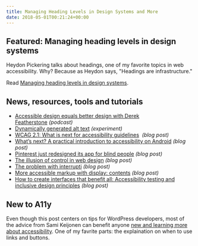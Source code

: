 ```yaml
---
title: Managing Heading Levels in Design Systems and More
date: 2018-05-01T00:21:24+00:00
---
```


## Featured: Managing heading levels in design systems

Heydon Pickering talks about headings, one of my favorite topics in web accessibility. Why? Because as Heydon says, "Headings are infrastructure."

Read [Managing heading levels in design systems](https://medium.com/@Heydon/managing-heading-levels-in-design-systems-18be9a746fa3).

## News, resources, tools and tutorials

- [Accessible design equals better design with Derek Featherstone](https://userdefenders.com/podcast/051-accessible-design-equals-better-design-with-derek-featherstone/) *(podcast)*
- [Dynamically generated alt text](https://s.codepen.io/sdras/debug/4437473c764a1d553691005a0f40a145) *(experiment)*
- [WCAG 2.1: What is next for accessibility guidelines](https://www.deque.com/blog/wcag-2-1-what-is-next-for-accessibility-guidelines/)  *(blog post)*
- [What’s next? A practical introduction to accessibility on Android](https://proandroiddev.com/whats-next-a-practical-introduction-to-accessibility-on-android-79c90d27e124) *(blog post)*
- [Pinterest just redesigned its app for blind people](https://www.fastcodesign.com/90169317/pinterest-just-redesigned-its-app-for-blind-people) *(blog post)*
- [The illusion of control in web design](https://alistapart.com/article/the-illusion-of-control-in-web-design) *(blog post)*
- [The problem with interrupti](https://www.linkedin.com/pulse/problem-interrupti-doug-kim/) *(blog post)*
- [More accessible markup with display: contents](https://hiddedevries.nl/en/blog/2018-04-21-more-accessible-markup-with-display-contents) *(blog post)*
- [How to create interfaces that benefit all: Accessibility testing and inclusive design principles](https://uxplanet.org/how-to-create-interfaces-that-benefit-all-accessibility-testing-and-inclusive-design-principles-ed15477bcce0) *(blog post)*

## New to A11y

Even though this post centers on tips for WordPress developers, most of the advice from Sami Keijonen can benefit anyone [new and learning more about accessibility](https://webdesign.tutsplus.com/tutorials/accessibility-tips-for-wordpress-theme-developers--cms-30932). One of my favrite parts: the explaination on when to use links and buttons.
